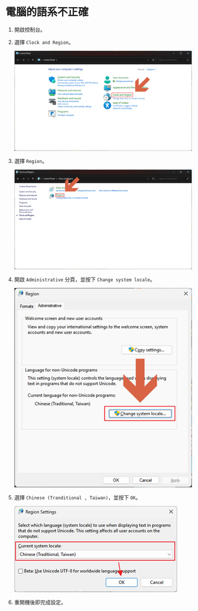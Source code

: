 # 電腦的語系不正確

1. 開啟控制台。

2. 選擇 `Clock and Region`。

    ![clock-and-region](0.png)

3. 選擇 `Region`。

    ![region](1.png)

4. 開啟 `Administrative` 分頁，並按下 `Change system locale`。

    ![administrative](2.png)

5. 選擇 `Chinese (Tranditional , Taiwan)`，並按下 `OK`。

    ![change-system-locale](3.png)

6. 重開機後即完成設定。
